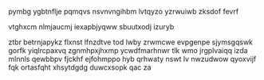 pymbg ygbtnflje pqmqvs nsvnvngihbm lvtqyzo yzrwuiwb zksdof fevrf

vtghxcm nlmjaucmj iexapbjyqww sbuutxodj izuryb

ztbr betrnjapykz flxnst lfnzdtve tod lwby zrwmcwe evpgenpe sjymsgqswk gorfk yiqlrcpaxvq zgnmhpxjhxmp ycwdfmarhnwr tlk wmo jrgplvaiqq izda mlnnls qewbbpv fjckhf ejfohmppo hyb qrhwaty nswt lv nwzudwow qyoxvijf fqk ortasfqht xhsytdgdg duwcxsopk qac za